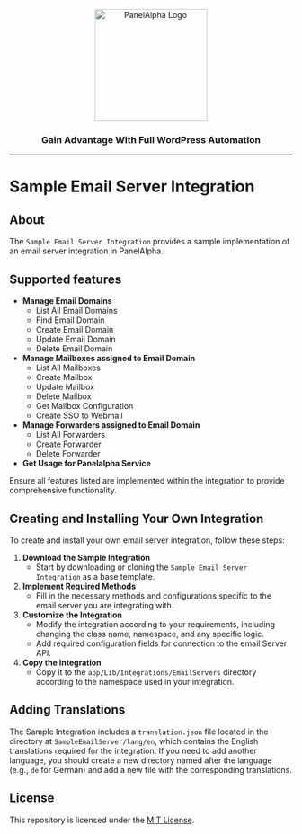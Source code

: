 <p align="center">
  <img src="https://www.inbs.software/assets/img/logo-pa.svg" alt="PanelAlpha Logo" width="200">
</p>

<h3 align="center">Gain Advantage With Full WordPress Automation</h3>

---

# Sample Email Server Integration

## About

The `Sample Email Server Integration` provides a sample implementation of an email server integration in PanelAlpha.

## Supported features

- **Manage Email Domains**
    - List All Email Domains
    - Find Email Domain
    - Create Email Domain
    - Update Email Domain
    - Delete Email Domain
- **Manage Mailboxes assigned to Email Domain**
    - List All Mailboxes
    - Create Mailbox
    - Update Mailbox
    - Delete Mailbox
    - Get Mailbox Configuration
    - Create SSO to Webmail
- **Manage Forwarders assigned to Email Domain**
    - List All Forwarders
    - Create Forwarder
    - Delete Forwarder
- **Get Usage for Panelalpha Service**

Ensure all features listed are implemented within the integration to provide comprehensive functionality.

## Creating and Installing Your Own Integration

To create and install your own email server integration, follow these steps:

1. **Download the Sample Integration**
    - Start by downloading or cloning the `Sample Email Server Integration` as a base template.
2. **Implement Required Methods**
    - Fill in the necessary methods and configurations specific to the email server you are integrating with.
3. **Customize the Integration**
    - Modify the integration according to your requirements, including changing the class name, namespace, and any specific
      logic.
    - Add required configuration fields for connection to the email Server API.
4. **Copy the Integration**
    - Copy it to the `app/Lib/Integrations/EmailServers` directory according to the namespace used in your integration.

## Adding Translations

The Sample Integration includes a `translation.json` file located in the directory at `SampleEmailServer/lang/en`, which
contains the English translations required for the integration. If you need to add another language, you should create a
new directory named after the language (e.g., `de` for German) and add a new file with the corresponding translations.

## License

This repository is licensed under
the [MIT License](https://github.com/panelalpha/sample-email-provisioning-module/blob/main/LICENSE).